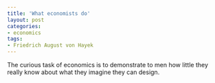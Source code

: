 ```yaml
---
title: 'What economists do'
layout: post
categories:
- economics
tags:
- Friedrich August von Hayek
---
```


The curious task of economics is to demonstrate to men how little they really know about what they imagine they can design.